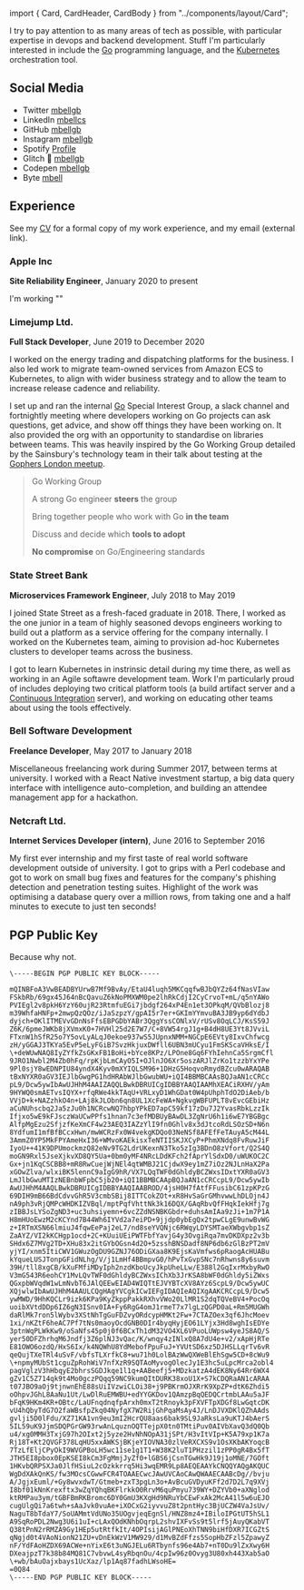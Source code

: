 import { Card, CardHeader, CardBody } from "../components/layout/Card";

I try to pay attention to as many areas of tech as possible, with particular
expertise in devops and backend development. Stuff I'm particularly
interested in include the [Go](https://golang.org) programming language, and
the [Kubernetes](https://kubernetes.io) orchestration tool.

## Social Media

-   Twitter [mbellgb](https://twitter.com/mbellgb)
-   LinkedIn [mbellcs](https://linkedin.com/in/mbellcs)
-   GitHub [mbellgb](https://github.com/mbellgb)
-   Instagram [mbellgb](https://instagram.com/mbellgb)
-   Spotify [Profile](https://open.spotify.com/user/logicnotlogical)
-   Glitch 🎏 [mbellgb](https://glitch.com/@mbellgb)
-   Codepen [mbellgb](https://codepen.io/mbellgb)
-   Byte [mbell](http://byte.co/mbell)

## Experience

See my <a isExternal href="/files/curriculum_vitae-maisie_bell.pdf">CV</a> for a formal
copy of my work experience, and my email (external link).

### Apple Inc

**Site Reliability Engineer**, January 2020 to present

I'm working ""

### Limejump Ltd.

**Full Stack Developer**, June 2019 to December 2020

I worked on the energy trading and dispatching platforms for the business.
I also led work to migrate team-owned services from Amazon ECS to Kubernetes, to
align with wider business strategy and to allow the team to increase release
cadence and reliability.

I set up and ran the internal [Go](https://golang.org) Special Interest Group,
a slack channel and fortnightly meeting where developers working on Go projects
can ask questions, get advice, and show off things they have been working on. It
also provided the org with an opportunity to standardise on libraries between
teams. This was heavily inspired by the Go Working Group detailed by the
Sainsbury's technology team in their talk about testing at the [Gophers London
meetup](https://www.youtube.com/watch?v=zxUYSktrEXc).

> Go Working Group
>
> A strong Go engineer **steers** the group
>
> Bring together people who work with Go **in the team**
>
> Discuss and decide which **tools to adopt**
>
> **No compromise** on Go/Engineering standards

### State Street Bank

**Microservices Framework Engineer**, July 2018 to May 2019

I joined State Street as a fresh-faced graduate in 2018. There, I worked as the
one junior in a team of highly seasoned devops engineers working to build out a
platform as a service offering for the company internally. I worked on the
Kubernetes team, aiming to provision ad-hoc Kubernetes clusters to developer
teams across the business.

I got to learn Kubernetes in instrinsic detail during my time there, as well as
working in an Agile softawre development team. Work I'm particularly proud of
includes deploying two critical platform tools (a build artifact server and a
[Continuous Integration](https://concourse-ci.org) server), and working on
educating other teams about using the tools effectively.

### Bell Software Development

**Freelance Developer**, May 2017 to January 2018

Miscellaneous freelancing work during Summer 2017, between terms at university.
I worked with a React Native investment startup, a big data query interface
with intelligence auto-completion, and building an attendee management app
for a hackathon.

### Netcraft Ltd.

**Internet Services Developer (intern)**, June 2016 to September 2016

My first ever internship and my first taste of real world software
development outside of university. I got to grips with a Perl codebase and got
to work on small bug fixes and features for the company's phishing detection and
penetration testing suites. Highlight of the work was optimising a database
query over a million rows, from taking one and a half minutes to execute to just
ten seconds!

## PGP Public Key

Because why not.

    \-----BEGIN PGP PUBLIC KEY BLOCK-----

    mQINBFoA3VwBEADBYUrwB7Mf9BvAy/EtaU4luqh5MKCqqfwBJbQYZz64fNasVIaw
    FSkbRb/69gx45J64nBcQavuZ6kNoPMXWM0pe2lhRkCdjI2CyCrvoT+mL/q5nYAWo
    PVIEgl2v8pkH6YzY60ujR23RtmfuEGi7jbdgf264xP4En1et3OPkqM/QVbBlozj8
    m39WhfaHNFp+2mwpQzQOz/iJaSzpzY/gpAI5r7er+GKImYYmvuBA3JB9yp6dYdbJ
    dyjch+OKlITMEVvGDnNsFfsEBPGDbYABr3QggYssCONlxV/rUSv8OqLCJ/KsS59J
    Z6K/6pmeJWKb8jXVmxK0+7HVHl25d2E7W7/C+8VW54rgJ1g+B4dH8UE3Yt8JVviL
    FTxnW1hSfR25o7Y5ovLyALqJ0ekoe937wS5JUpnxNMM+NGCpE6EVty8IxvChfwcg
    zH/yGGAJ3TKYa5EvP5eLyFGiB7SvzHkjuxDWfll6UBN3mUCyu1FmSKScaVHksE/I
    \+deWUwNAQ8IyZYfkZsGKxFB1BoHi+bYce8KPz/LPOne8Gq6FYhIehnCa5SrgmCfl
    9JRO1Nwbl2M4Zb0hFq/rpKjbLmCAyO5I+OJlnJO6Xr5oszARJlZrKo1tzzbYxYPe
    9Pl0sjY8wEDNPIU84yndX4Kyv0mXYIQLSM96+1DHzG5HoqvoRmydBZcu0wARAQAB
    tBxNYXR0aGV3IEJlbGwgPG1hdHRAbWJlbGwubWU+iQI4BBMBCAAsBQJaAN1cCRCc
    pL9/Dcw5ywIbAwUJHhM4AAIZAQQLBwkDBRUICgIDBBYAAQIAAMhXEACiRXHV/yAm
    9HYWQ0smAETvsIQYX+rfqRWe4kkTAqU+VRLxyD1WhGDat0W4pUhphTdO2DiAeb/b
    VVjD+k+NAZzhkO4n+LAj8kJLObn6qn8UL1XcFeWA+NgkvgWBFUPLT8vEvcGEbiHz
    aCuNUhscbq2Ja5zJu0h1NCRcwNQ7hbpYPkED7apC59kf17zDu7J2YvasRbkLzzIk
    Ifjxo5wE9kFJsczWaUCwPPfs1hnan7c3efMDBUyBAwDL3ZgNrU6h1i6wE7YBGBgc
    AlfpMgEzu2SfjzfKeXmCF4w23AEQ3IAZzYlI9fn0Ghlv8x3dJtcoRdLSOzSD+N6n
    8YdfumI1mfBfBCcxHwn/mwWCRzFx0W4vekgKDQo03NeNSf8AFEfFeTAuyA5cM44L
    3AmmZ0YP5MkFPYAmeHxI36+WMvoKAEkisxTeNTIISKJXCyP+PhmXNdq8FvRuwJiF
    IyoU++41K9DPUmockmzQ82eNv9TG2LdrUKexnN3Tko5zIg3BDnO8zVfort/Q2S4Q
    moGN9Rxl5JseXjkvXD8QY5Ua+0bm0yMF4NRcLDdKFch2fAprYlSdxD0/uWUKOC2C
    Gx+jn1KqCSCBB8+mR8RwCuejWjNEl4qtWMBJ21CjdwX9ey1mZ7iOz2NJLnHaX2Pa
    xGOwZlva/wlxiBK5lennC9aIgG9hR/VX7LQqTWF0dGhldyBCZWxsIDxtYXR0aGV3
    LmJlbGwuMTIzNEBnbWFpbC5jb20+iQI1BBMBCAApBQJaAN1cCRCcpL9/Dcw5ywIb
    AwUJHhM4AAQLBwkDBRUICgIDBBYAAQIAABROD/4jsH0H7fAtfFFusibC61zpKPzG
    69DIH9mB66BdCdvvGhR5V3cmbSBij8ITTCokZOt+xR8HvSaGrGMhvwwLhDLOjn4J
    nA9ph3vRjQMPcWHDKIZVBql/mptPqfVhttNk3k16DQX/GAqRbvQfFHqkIekHfj7g
    zIBBJsLYSoZgND3+uc3uhsiyemn+6vcZZdNSNBKGbdr+duhsAmIAa9zJi+1m7P1A
    H8mHUoEwzM2cKCYnd7B44Wh6IYVd2a7eiPD+9jjdp0ybEgQx2tpwCLgE9unwBvWG
    z+IRTmXSN66lmiuJ4fqwEePaj2eL7/nd8seYVQNjc6RWqyLDYSMTaeXWbgvbp1sZ
    ZaAYZ/VI2kKCHgp1ocd+2C+KUuiUEiPWTFbfYavjG4y3OvgiRqa7mvDKDXpz2v3b
    SHdx6Z7MVg2TD+XHu83x2itGYbOGsn4d2O+5zsshBNSDadf8NP6db6zGlBzPT2mV
    yjYI/xnm5ItiCWV1GWuzOgDU9GZNJ76ODiGXaa8K9EjsKaVmfws6pRaogAcHUABu
    kYqueLUSJTonpGFidNLhg/V/j1LmHf4BBmpvG0/hPvTxGvpSNc7nRhwns8y6suvm
    39H/tll8xgCB/kXuFMfiMDyIph2nzdKboUcyJkpUheLLw/E388l2GqIxrMxbyRwO
    V3mG543R6eohCY1MvLQvTWF0dGhldyBCZWxsIChXb3JrKSA8bWF0dGhldy5iZWxs
    QGxpbWVqdW1wLmNvbT6JAlQEEwEIAD4WIQTtEJVYBTcXV8AYz6ScpL9/Dcw5ywUC
    XQjwlwIbAwUJHhM4AAULCQgHAgYVCgkICwIEFgIDAQIeAQIXgAAKCRCcpL9/Dcw5
    ywMWD/9HhKQCLr9izk6KPa9KyZkppPakkRXhvVWo20LlMR1S2dqTQVeBV4+PocOq
    uoibXVtdDDp6IZ6gN3ISnv0IA+Fy6RgG4omJ1rmeT7x7lgLzQGPD0aL+Rm5MUGWh
    daRlMk7ron5lWybv3XStNhTgGuFDZvyORdcypHMKt2Fw+7CTAZOex3qf6JhcMoev
    1xi/nKZtF6heAC7Pf7tNs0maoyOcdGNB0DIr4byqHyjEO61LYjx3Hd8wghIsEDYe
    3ptnWqPLWkKw9/oSaNfs45p0j0f6BCxTh1dM32VO4XL6VPuoLUWpsw4yeJS8AQ/S
    yer50DFZhrhqM6Jndfj3Z6plNJ3vQac/K/wnqy4zINlxQ8A7dU4e+v2/xApHjRTe
    E81OWO6ozdQ/HxS6Ix/k4NQWhU8YdMebofPpuFuJ+YVUtSD6xz5DJHSLLqrTv6vR
    qeQujTXeTRl4uSvF/vbfsTLXrfkC8+wu71h0LolBAzWwQXWeBlEhSgw5CD+8cWu9
    \+npmyMUbSt1cguZpRohWiV7nfXzR9SQTAoMyvogOlecJy1E3hc5uLpcMrca2obl4
    pagVglzV3hHbqyE2bhrsSGDJkqe1l1q+AABeefj5+MDzkatzA4dEK8Ny64Rr6WX4
    gZv1C5Z714qk9t4Mo0gczPQqq59NC9kumQItDURK38xoU1X+S7kCDQRaAN1cARAA
    t07JBO9aOj9tjnwnEhE88sUiIVzwiCLOi38+j9PBKrmOJXRrK9XpZP+dtK6Zhdi5
    oOhpvJGhL8AaNu1Ut/LwDlRuEMWBU+edYYGKDov1QAmzpBqQEDQCrtmbLAAu5aJF
    bFqK9HKm4KR+OBtc/LaUFnqdnqfpArxh0mxT2tRnoyk3pFXVFTpXDGf8LwGqtcDK
    vU4hQbyTdG7O2faWBsfpZkq04NyfgX7W2RijGhPqaMsAy4J/LnDJVXDKlQZhAAds
    gvlji5D0lFdu/XZ71KA1vn9eu3mI2HcrQU8aas6bak9SL9JaRksLa9uKTJ4bAerS
    5IL59uK9JjmSDQPGrGW93rwAnLquznOQTTejpX0tn0TMtiPuv0AIVbXavQ3dQ0Qb
    u4/xg0MMH3TxjG97h2OIxt2j5yze2HvNhNOpA31jSPt/H3vItVIp+K5A79xp1K7a
    Rj18T+Kt2QVGF378LqHU5xxAWKSjBKjeYIOVNA30zlVeRXCXS9v1OsXKbAKYoqcB
    7TzLfEljCPyOkI9WVGPBoLH5wc11se1g1T1+W38K2luT1PHzzil1zPP0gR4Bx5fT
    JTH5EI8pbox0EpKSEI8kCm3FgMmjJyZf0+lGBS6jCsnTGwHk9J19j1oMNE/7GOft
    1HKvbQRPSXJa0JlfHSiuL2cOzkkrrq5Hi3wqEMR9Lp8AEQEAAYkCNQQYAQgAKQUC
    WgDdXAkQnKS/fw3MOcsCGwwFCR4TOAAECwcJAwUVCAoCAwQWAAECAABcDg//bvju
    A/JgjxEuml/+Gy8wvxdwT/Gtmeb+zxT3pgLn3o+AvBcuGVDyuKFf2d7D2L7q9XVj
    I8bf01kNnKrexftx3wZqYQhqBKFlrkkO0RrvM6quPmyu739WY+DZYVb0+aXNglod
    ktRMPau3ym/tGBFBmRKBromc6DY0GmU3KXgHd9NRuYbCEwFxAk2McA41l5w6uEJO
    cugUlgQi7a6twh+sAaJvk0vuAe+iXOCxG2iyvvuZ8t2pntHyc3BjUCZW4VaJsUv/
    NaguT8bTdaY7/SoUAMmtVdUNo35UOgvjeqEgnSl/HNZ8mz4+IBiloIPGtUT5hSL1
    A9SqRoPDL2Nwg3U6i1uI+cLAxQOdKNhbOqrpL2shvIXFvSs9t5lrf5jAuyQKabVT
    Q38tPnN2rRMZA9Gy1HEp5utRtfkIt/4OPIsijAGlPNEoXhTNN9biHfDXR7ICGZtS
    qNgjd0t4VAoNionN21ZU+vDnEkWzV1MW929/d1MvBZdFfzs5SopHbZFzl5ZpawyZ
    nF/YdFAoHZDX69ACWe+nYixE6t3uNGJELu6RTbynfs96e4Ab7+nT0Du9lZxXwy6H
    DXeajpzT7k38b84MQ81C7vbvwL4syRbqnOu/4cpIw96z0Ovyg3U80xh443Xab5aO
    \+wb/bAuOajxbays1UcXaz/lp1Aq87fadhLWsoHE=
    =0Q84
    \-----END PGP PUBLIC KEY BLOCK-----
